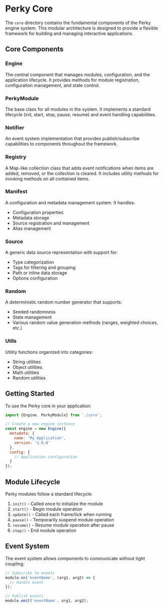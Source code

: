 # Perky Core

The `core` directory contains the fundamental components of the Perky engine system. This modular architecture is designed to provide a flexible framework for building and managing interactive applications.

## Core Components

### Engine
The central component that manages modules, configuration, and the application lifecycle. It provides methods for module registration, configuration management, and state control.

### PerkyModule
The base class for all modules in the system. It implements a standard lifecycle (init, start, stop, pause, resume) and event handling capabilities.

### Notifier
An event system implementation that provides publish/subscribe capabilities to components throughout the framework.

### Registry
A Map-like collection class that adds event notifications when items are added, removed, or the collection is cleared. It includes utility methods for invoking methods on all contained items.

### Manifest
A configuration and metadata management system. It handles:
- Configuration properties
- Metadata storage
- Source registration and management
- Alias management

### Source
A generic data source representation with support for:
- Type categorization
- Tags for filtering and grouping
- Path or inline data storage
- Options configuration

### Random
A deterministic random number generator that supports:
- Seeded randomness
- State management
- Various random value generation methods (ranges, weighted choices, etc.)

### Utils
Utility functions organized into categories:
- String utilities
- Object utilities
- Math utilities
- Random utilities

## Getting Started

To use the Perky core in your application:

```javascript
import {Engine, PerkyModule} from './core';

// Create a new engine instance
const engine = new Engine({
  metadata: {
    name: 'My Application',
    version: '1.0.0'
  },
  config: {
    // Application configuration
  }
});
```

## Module Lifecycle

Perky modules follow a standard lifecycle:

1. `init()` - Called once to initialize the module
2. `start()` - Begin module operation
3. `update()` - Called each frame/tick when running
4. `pause()` - Temporarily suspend module operation
5. `resume()` - Resume module operation after pause
6. `stop()` - End module operation

## Event System

The event system allows components to communicate without tight coupling:

```javascript
// Subscribe to events
module.on('eventName', (arg1, arg2) => {
  // Handle event
});

// Publish events
module.emit('eventName', arg1, arg2);
```
